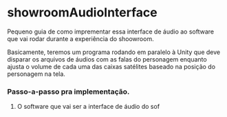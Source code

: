 # showroomAudioInterface

Pequeno guia de como imprementar essa interface de áudio ao software que vai rodar durante a experiência do shoowroom.

Basicamente, teremos um programa rodando em paralelo à Unity que deve disparar os arquivos de áudios com as falas do personagem enquanto ajusta o volume de cada uma das caixas satélites baseado na posição do personagem na tela.

### Passo-a-passo pra implementação.

1. O software que vai ser a interface de áudio do sof

